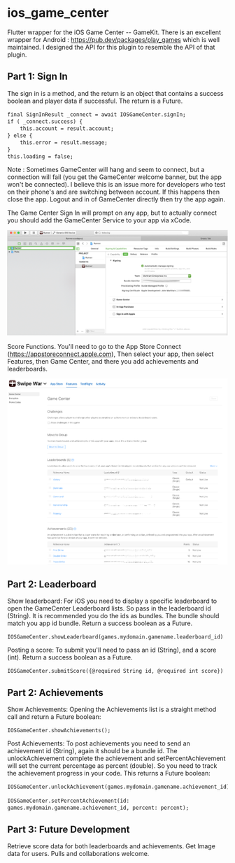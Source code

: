 # ios_game_center

Flutter wrapper for the iOS Game Center -- GameKit. There is an excellent wrapper for Android : https://pub.dev/packages/play_games which is well maintained. I designed the API for this plugin to resemble the API of that plugin.

## Part 1: Sign In 
The sign in is a method, and the return is an object that contains a success boolean and player data if successful. The return is a Future.
 
    final SignInResult _connect = await IOSGameCenter.signIn;
    if ( _connect.success) {
        this.account = result.account;
    } else {
        this.error = result.message;
    }
    this.loading = false;

Note : Sometimes GameCenter will hang and seem to connect, but a connection will fail (you get the GameCenter welcome banner,  but the app won't be connected). I believe this is an issue more for developers who test on their phone's and are switching between account. If this happens then close the app. Logout and in of GameCenter directly then try the app again.
    
    
The Game Center Sign In will prompt on any app, but to actually connect you should add the GameCenter Service to your app via xCode.

![](_image/gamecenter_01.jpg)
    
    
Score Functions. You'll need to go to the App Store Connect (https://appstoreconnect.apple.com), Then select your app, then select Features, then Game Center, and there you add achievements and leaderboards.

![](_image/gamecenter_02.jpg)
 

## Part 2: Leaderboard
Show leaderboard:
For iOS you need to display a specific leaderboard to open the GameCenter Leaderboard lists. So pass in the leaderboard id (String). It is recommended you do the ids as bundles. The bundle should match you app id bundle. Return a success boolean as a Future.

    IOSGameCenter.showLeaderboard(games.mydomain.gamename.leaderboard_id) 
    
Posting a score: 
To submit you'll need to pass an id (String), and a score (int).  Return a
 success boolean as a Future.

    IOSGameCenter.submitScore({@required String id, @required int score})

## Part 2: Achievements 
Show Achievements:
Opening the Achievements list is a straight method call and return a Future boolean:

    IOSGameCenter.showAchievements();

Post Achievements:
To post achievements you need to send an achievement id (String), again it should be a bundle id. The unlockAchievement complete the achievement and setPercentAchievement will set the current percentage as percent (double). So you need to track the achievement progress in your code. This returns a Future boolean:

    IOSGameCenter.unlockAchievement(games.mydomain.gamename.achievement_id);
    
    IOSGameCenter.setPercentAchievement(id: games.mydomain.gamename.achievement_id, percent: percent);
    
## Part 3: Future Development
Retrieve score data for both leaderboards and achievements. Get Image data for users. Pulls and collaborations welcome.   